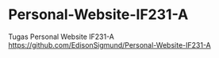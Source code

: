 # Personal-Website-IF231-A
Tugas Personal Website IF231-A
https://github.com/EdisonSigmund/Personal-Website-IF231-A
